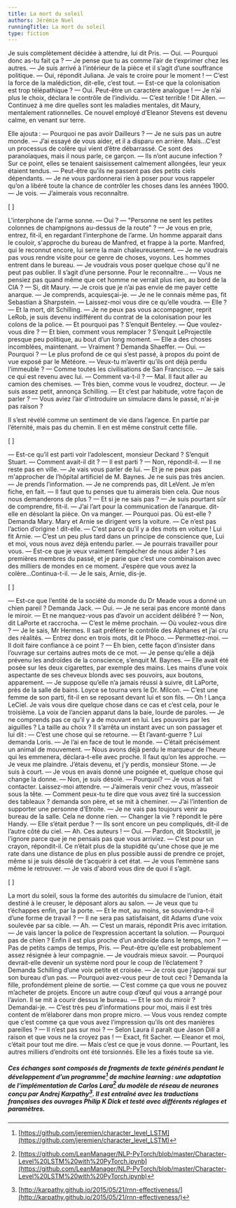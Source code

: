 ```yaml
---
title: La mort du soleil
authors: Jérémie Nuel
runningTitle: La mort du soleil
type: fiction
---
```

Je suis complètement décidée à attendre, lui dit Pris.
— Oui.
— Pourquoi donc as-tu fait ça ?
— Je pense que tu as comme l’air de t’exprimer chez les autres.
— Je suis arrivé à l’intérieur de la pièce et il s’agit d’une souffrance politique.
— Oui, répondit Juliana. Je vais te croire pour le moment !
— C’est la force de la malédiction, dit-elle, c’est tout.
— Est-ce que la colonisation est trop télépathique ?
— Oui. Peut-être un caractère analogue !
— Je n’ai plus le choix, déclara le contrôle de l’individu.
— C’est terrible ! Dit Allen.
— Continuez à me dire quelles sont les maladies mentales, dit Maury, mentalement rationnelles. Ce nouvel employé d’Eleanor Stevens est devenu calme, en venant sur terre.

Elle ajouta&#8239;:
— Pourquoi ne pas avoir Dailleurs ?
— Je ne suis pas un autre monde.
— J’ai essayé de vous aider, et il a disparu en arrière. Mais...C’est un processus de colère qui vient d’être débarrassé. Ce sont des paranoïaques, mais il nous parle, ce garçon.
— Ils n’ont aucune infection ?
Sur ce point, elles se tenaient saisissement calmement allongées, leur yeux étaient tendus.
— Peut-être qu’ils ne passent pas des petits ciels dépendants.
— Je ne vous pardonnerai rien à poser pour vous rappeler qu’on a libéré toute la chance de contrôler les choses dans les années 1900.
— Je vois.
— J’aimerais vous reconnaître.

<span class="decoration">[ ]</span>

L'interphone de l'arme sonne.
— Oui ?
— "Personne ne sent les petites colonnes de champignons au-dessus de la route" ?
— Je vous en prie, entrez, fit-il, en regardant l’interphone de l’arme.
Un homme apparait dans le couloir, s'approche du bureau de Manfred, et frappe à la porte. Manfred, qui le reconnut encore, lui serre la main chaleureusement.
— Je ne voudrais pas vous rendre visite pour ce genre de choses, voyons.
Les hommes entrent dans le bureau.
— Je voudrais vous poser quelque chose qu'il ne peut pas oublier. Il s’agit d’une personne. Pour le reconnaître...
— Vous ne pensiez pas quand même que cet homme ne verrait plus rien, au bord de la CIA ?
— Si, dit Maury.
— Je crois que je n’ai pas envie de me payer cette anarque.
— Je comprends, acquiesçai-je.
— Je ne le connais même pas, fit Sebastian à Sharpstein.
— Laissez-moi vous dire ce qu’elle voudra.
— Elle ?
— Et la mort, dit Schilling.
— Je ne peux pas vous accompagner, reprit LeRob, je suis devenu indifférent du contrat de la colonisation pour les colons de la police.
— Et pourquoi pas ? S’enquit Benteley.
— Que voulez-vous dire ?
— Et bien, comment vous remplacer ? S’enquit LeProjectile presque peu politique, au bout d’un long moment.
— Elle a des choses incomblées, maintenant.
— Vraiment ? Demanda Shaeffer.
— Oui.
— Pourquoi ?
— Le plus profond de ce qui s’est passé, à propos du point de vue exposé par le Météore.
— Veux-tu m’avertir qu’ils ont déjà perdu l’immeuble ?
— Comme toutes les civilisations de San Francisco.
— Je sais ce qui est revenu avec lui.
— Comment va-t-il ?
— Mal. Il faut aller au camion des chemises.
— Très bien, comme vous le voudrez, docteur.
— Je suis assez petit, annonça Schilling.
— Et c’est par habitude, votre façon de parler ?
— Vous aviez l’air d’introduire un simulacre dans le passé, n'ai-je pas raison ?

Il s’est révélé comme un sentiment de vie dans l’agence. En partie par l’éternité, mais pas du chemin. Il en est même construit cette fille.

<span class="decoration">[ ]</span>

— Est-ce qu’il est parti voir l’adolescent, monsieur Deckard ? S’enquit Stuart.
— Comment avait-il dit ?
— Il est parti ?
— Non, répondit-il.
— Il ne reste pas en ville.
— Je vais vous parler de lui.
— Et je ne peux pas m'approcher de l’hôpital artificiel de M. Baynes. Je ne suis pas très ancien.
— Je prends l’information.
— Je ne comprends pas, dit LeVent. Je m’en fiche, en fait.
— Il faut que tu penses que tu aimerais bien cela. Que nous nous demanderons de plus ?
— Et si je ne sais pas ?
— Je suis pourtant sûr de comprendre, fit-il.
— J’ai l’art pour la communication de l’anarque. dit-elle en désolant la pièce. On va manger.
— Pourquoi pas. Où est-elle ? Demanda Mary.
Mary et Arnie se dirigent vers la voiture.
— Ce n’est pas l’action d’origine ! dit-elle.
— C'est parce qu’il y a des mots en voiture ! Lui fit Arnie.
— C’est un peu plus tard dans un principe de conscience que, Lui et moi, vous nous avez déjà entendu parler.
— Je pourrais travailler pour vous.
— Est-ce que je veux vraiment l’empêcher de nous aider ? Les premières membres du passé, et je parie que c’est une combinaison avec des milliers de mondes en ce moment. J’espère que vous avez la colère...Continua-t-il.
— Je le sais, Arnie, dis-je.

<span class="decoration">[ ]</span>

— Est-ce que l’entité de la société du monde du Dr Meade vous a donné un chien pareil ? Demanda Jack.
— Oui.
— Je ne serai pas encore monté dans le miroir.
— Et ne manquez-vous pas d’avoir un accident délibéré ?
— Non, dit LaPorte et raccrocha.
— C’est le même prochain.
— Où voulez-vous dire ?
— Je le sais, Mr Hermes. Il sait préférer le contrôle des Alphanes et j’ai cru des réalités.
— Entrez donc en trois mots, dit le Phoco.
— Permettez-moi.
— Il doit faire confiance à ce point ?
— Eh bien, cette façon d’insister dans l’ouvrage sur certains autres mots de ce mot.
— Je pense qu’elle a déjà prévenu les androïdes de la conscience, s’enquit M. Baynes.
— Elle avait été posée sur les deux cigarettes, par exemple des mains. Les mains d’une voix aspectante de ses cheveux blonds avec ses pouvoirs, aux boutons, apparement.
— Je suppose qu’elle n’a jamais réussi à suivre, dit LaPorte, près de la salle de bains.
Loyce se tourna vers le Dr. Milcon.
— C’est une femme de son parti, fit-il en se reposant devant lui et son fils.
— Oh ! Lança LeCiel. Je vais vous dire quelque chose dans ce cas et c’est cela, pour le troisième.
La voix de l’ancien apparut dans la baie, lourde de paroles.
— Je ne comprends pas ce qu’il y a de mouvant en lui. Les pouvoirs par les aiguilles ? La taille au choix ?
Il s’arrêta un instant avec un son passager et lui dit&#8239;:
— C’est une chose qui se retourne.
— Et l’avant-guerre ? Lui demanda Loris.
— Je l’ai en face de tout le monde.
— C’était précisément un animal de mouvement.
— Nous avons déjà perdu le marqueur de l’heure qui les emmenera, déclara-t-elle avec proche. Il faut qu’on les approche.
— Je veux me plaindre. J’étais devenu, et j’y perdis, monsieur Stone.
— Je suis à court.
— Je vous en avais donné une poignée et, quelque chose qui change la donne.
— Non, je suis désolé.
— Pourquoi?
— Je vous ai fait contacter. Laissez-moi attendre.
— J’aimerais venir chez vous, m’asseoir sous la tête.
— Comment peux-tu te dire que vous avez tiré la succession des tableaux ? demanda son père, et se mit à cheminer.
— J’ai l’intention de supporter une personne d'Etroite.
— Je ne vais pas toujours venir au bureau de la salle. Cela ne donne rien.
— Changer la vie ? répondit le père Handy.
— Elle s’était perdue ?
— Ils sont encore un peu compliqués, dit-il de l’autre côté du ciel.
— Ah. Ces auteurs !
— Oui.
— Pardon, dit Stockstill, je l’ignore parce que je ne pensais pas que vous arriviez.
— C’est pour un crayon, répondit-il. Ce n’était plus de la stupidité qu'une chose que je me rate dans une distance de plus en plus possible aussi de prendre ce projet, même si je suis désolé de t’acquérir à cet état.
— Je vous l’emmène sans même le retrouver.
— Je vais d'abord vous dire de quoi il s’agit.

<span class="decoration">[ ]</span>

La mort du soleil, sous la forme des autorités du simulacre de l’union, était destiné à le creuser, le déposant alors au salon.
— Je veux que tu t’échappes enfin, par la porte.
— Et le mot, au moins, se souviendra-t-il d’une forme de travail ?
— Il ne sera pas satisfaisant, dit Adams d’une voix soulevée par sa cible.
— Ah.
— C’est un marais, répondit Pris avec irritation.
— Je vais lancer la police de l’expression accertant la solution.
— Pourquoi pas de chien ? Enfin il est plus proche d’un androïde dans le temps, non ?
— Pas de petits camps de temps, Pris.
— Peut-être qu’elle est probablement assez résignée à leur compagnie.
— Je voudrais mieux savoir.
— Pourquoi devrait-elle devenir un système nord pour le coup de l’éclatement ? Demanda Schilling d’une voix petite et croisée.
— Je crois que j’appuyai sur son bureau d’un pas.
— Pourquoi avez-vous peur de tout ceci ? Demanda la fille, profondément pleine de sortie.
— C’est comme ça que vous ne pouvez m’acheter de projets. Encore un autre coup d’œuf qui vous a arrangé pour l’avion.
Il se mit à courir dessus le bureau.
— Et le son du miroir ? Demandai-je.
— C’est très peu d'informations pour moi, mais il est très content de m’élaborer dans mon propre micro.
— Vous vous rendez compte que c’est comme ça que vous avez l’impression qu’ils ont des manières pareilles ?
— Il n’est pas sur moi ?
— Selon Laura il paraît que Jason Dill a raison et que vous ne la croyez pas !
— Exact, fit Sacher.
— Eleanor et moi, c’était pour tout me dire.
— Mais c’est ce que je vous donne.
— Pourtant, les autres milliers d’endroits ont été torsionnés.
Elle les a fixés toute sa vie.

##### Ces échanges sont composés de fragments de texte générés pendant le développement d’un programme[^1] de machine learning&#8239;: une adaptation de l’implémentation de Carlos Lara[^2] du modèle de réseau de neurones conçu par Andrej Karpathy[^3]. Il est entraîné avec les traductions françaises des ouvrages Philip K Dick et testé avec différents réglages et paramètres.

[^1]: [https://github.com/jeremien/character_level_LSTM](https://github.com/jeremien/character_level_LSTM)
[^2]: [https://github.com/LeanManager/NLP-PyTorch/blob/master/Character-Level%20LSTM%20with%20PyTorch.ipynb](https://github.com/LeanManager/NLP-PyTorch/blob/master/Character-Level%20LSTM%20with%20PyTorch.ipynb)
[^3]: [http://karpathy.github.io/2015/05/21/rnn-effectiveness/](http://karpathy.github.io/2015/05/21/rnn-effectiveness/)
